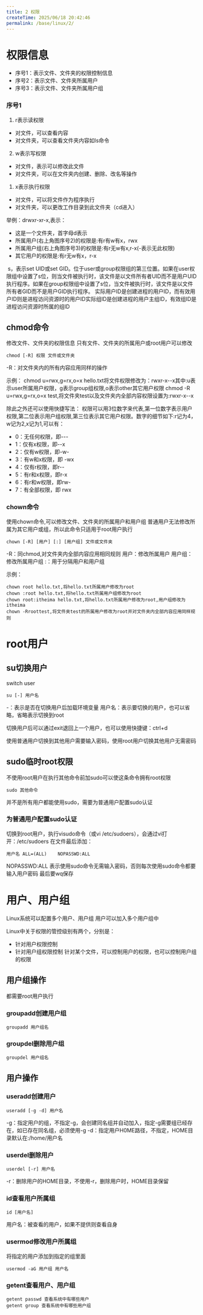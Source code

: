 ```yaml
---
title: 2 权限
createTime: 2025/06/18 20:42:46
permalink: /base/linux/2/
---
```


# 权限信息

- 序号1：表示文件、文件夹的权限控制信息
- 序号2：表示文件、文件夹所属用户
- 序号3：表示文件、文件夹所属用户组

### 序号1

1. r表示读权限
- 对文件，可以查看内容
- 对文件夹，可以查看文件夹内容如ls命令
2. w表示写权限
- 对文件，表示可以修改此文件
- 对文件夹，可以在文件夹内创建、删除、改名等操作
1. x表示执行权限
- 对文件，可以将文件作为程序执行
- 对文件夹，可以更改工作目录到此文件夹（cd进入）

举例：drwxr-xr-x,表示：
- 这是一个文件夹，首字母d表示
- 所属用户(右上角图序号2)的权限是:有r有w有x，rwx
- 所属用户组(右上角图序号3)的权限是:有r无w有x,r-x(-表示无此权限)
- 其它用户的权限是:有r无w有x，r-x

 s，表示set UID或set GID。位于user或group权限组的第三位置。如果在user权限组中设置了s位，则当文件被执行时，该文件是以文件所有者UID而不是用户UID 执行程序。如果在group权限组中设置了s位，当文件被执行时，该文件是以文件所有者GID而不是用户GID执行程序。
实际用户ID是创建进程的用户ID，而有效用户ID则是进程访问资源时的用户ID实际组ID是创建进程的用户主组ID，有效组ID是进程访问资源时所属的组ID
## chmod命令
修改文件、文件夹的权限信息
只有文件、文件夹的所属用户或root用户可以修改
```shell
chmod [-R] 权限 文件或文件夹
```
-R：对文件夹内的所有内容应用同样的操作

示例：
chmod u=rwx,g=rx,o=x hello.txt将文件权限修改为：rwxr-x--x其中:u表示user所属用户权限，g表示group组权限,o表示other其它用户权限
chmod -R u=rwx,g=rx,o=x test,将文件夹test以及文件夹内全部内容权限设置为:rwxr-x--x

除此之外还可以使用快捷写法：
权限可以用3位数字来代表,第一位数字表示用户权限,第二位表示用户组权限,第三位表示其它用户权限。数字的细节如下:r记为4，w记为2,x记为1,可以有：
- 0：无任何权限，即---
- 1：仅有x权限，即--x
- 2：仅有w权限，即-w-
- 3：有w和x权限，即 -wx
- 4：仅有r权限，即r--
- 5：有r和x权限，即r-x
- 6：有r和w权限，即rw-
- 7：有全部权限，即 rwx

### chown命令
使用chown命令,可以修改文件、文件夹的所属用户和用户组
普通用户无法修改所属为其它用户或组，所以此命令只适用于root用户执行
```shell
chown [-R] [用户] [:] [用户组] 文件或文件夹
```
-R：同chmod,对文件夹内全部内容应用相同规则
用户：修改所属用户
用户组：修改所属用户组
:：用于分隔用户和用户组

示例：
```shell
chown root hello.txt,将hello.txt所属用户修改为root
chown :root hello.txt,将hello.txt所属用户组修改为root
chown root:itheima hello.txt,将hello.txt所属用户修改为root,用户组修改为itheima
chown -Rroottest,将文件夹test的所属用户修改为root并对文件夹内全部内容应用同样规则
```
# root用户
## su切换用户
switch user
```shell
su [-] 用户名
```
-：表示是否在切换用户后加载环境变量
用户名：表示要切换的用户，也可以省略，省略表示切换到root

切换用户后可以通过exit退回上一个用户，也可以使用快捷键：ctrl+d

使用普通用户切换到其他用户需要输入密码，使用root用户切换其他用户无需密码

## sudo临时root权限
不使用root用户在执行其他命令前加sudo可以使这条命令拥有root权限
```shell
sudo 其他命令
```
并不是所有用户都能使用sudo，需要为普通用户配置sudo认证

### 为普通用户配置sudo认证

切换到root用户，执行visudo命令（或vi /etc/sudoers），会通过vi打开：/etc/sudoers
在文件最后添加：
```shell
用户名 ALL=(ALL)    NOPASSWD:ALL
```
NOPASSWD:ALL 表示使用sudo命令无需输入密码，否则每次使用sudo命令都要输入用户密码
最后要wq保存

# 用户、用户组
Linux系统可以配置多个用户、用户组
用户可以加入多个用户组中

Linux中关于权限的管控级别有两个，分别是：
- 针对用户权限控制
- 针对用户组权限控制
针对某个文件，可以控制用户的权限，也可以控制用户组的权限

## 用户组操作
都需要root用户执行
### groupadd创建用户组
```shell
groupadd 用户组名
```

### groupdel删除用户组
```shell
groupdel 用户组名
```
## 用户操作

### useradd创建用户
```shell
useradd [-g -d] 用户名
```
-g：指定用户的组，不指定-g，会创建同名组并自动加入，指定-g需要组已经存在，如已存在同名组，必须使用-g
-d：指定用户H0ME路径，不指定，HOME目录默认在:/home/用户名

### userdel删除用户
```shell
userdel [-r] 用户名
```
-r：删除用户的HOME目录，不使用-r，删除用户时，HOME目录保留
### id查看用户所属组
```shell
id [用户名]
```
用户名：被查看的用户，如果不提供则查看自身

### usermod修改用户所属组
将指定的用户添加到指定的组里面
```shell
usermod -aG 用户组 用户名
```

### getent查看用户、用户组

```shell
getent passwd 查看系统中有哪些用户
getent group 查看系统中有哪些用户组
```
